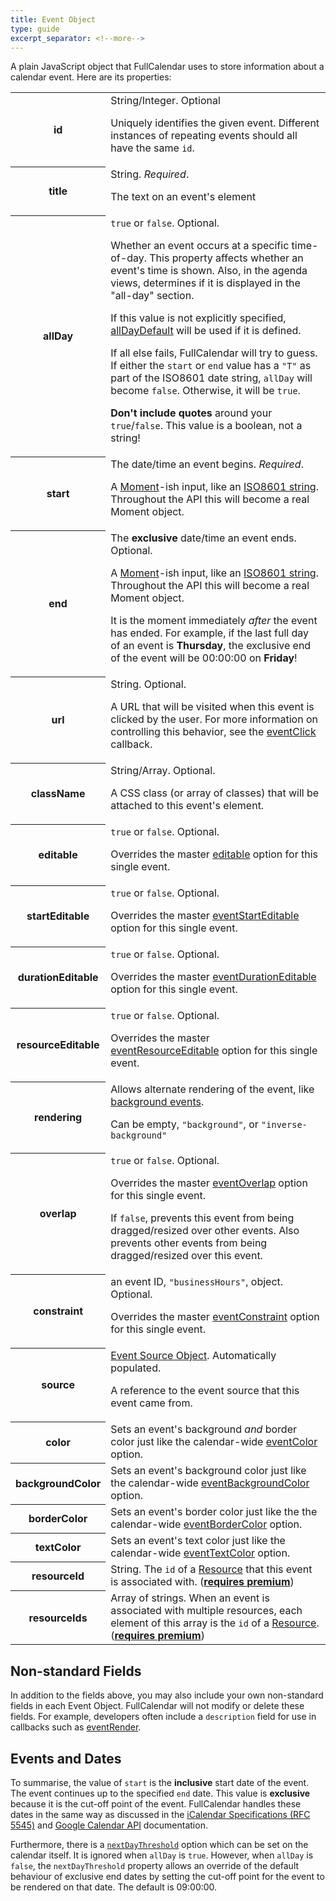 ```yaml
---
title: Event Object
type: guide
excerpt_separator: <!--more-->
---
```


A plain JavaScript object that FullCalendar uses to store information about a calendar event.<!--more--> Here are its properties:


<!-- TODO: get this out of a table! -->

<table>
<!-- ------------------- -->
<tr>
<th>
id
</th>
<td>
String/Integer. Optional

Uniquely identifies the given event. Different instances of repeating events should all have the same <code>id</code>.
</td>
</tr>
<!-- ------------------- -->
<tr>
<th>
title
</th>
<td>
String. <em>Required</em>.

The text on an event's element
</td>
</tr>
<!-- ------------------- -->
<tr>
<th>
allDay
</th>
<td>
<code>true</code> or <code>false</code>. Optional.

Whether an event occurs at a specific time-of-day. This property affects whether an event's time is shown. Also, in the agenda views, determines if it is displayed in the "all-day" section.

If this value is not explicitly specified, <a href='allDayDefault'>allDayDefault</a> will be used if it is defined.

If all else fails, FullCalendar will try to guess.
If either the <code>start</code> or <code>end</code> value has a <code>"T"</code> as part of the ISO8601
date string, <code>allDay</code> will become <code>false</code>. Otherwise, it will be <code>true</code>.

<strong>Don't include quotes</strong> around your <code>true</code>/<code>false</code>. This value is a boolean, not a string!
</td>
</tr>
<!-- ------------------- -->
<tr>
<th>
start
</th>
<td>
The date/time an event begins. <em>Required</em>.

A <a href='moment'>Moment</a>-ish input, like an <a href='http://en.wikipedia.org/wiki/ISO_8601'>ISO8601 string</a>.
Throughout the API this will become a real Moment object.
</td>
</tr>
<!-- ------------------- -->
<tr>
<th>
end
</th>
<td>
The <strong>exclusive</strong> date/time an event ends. Optional.

A <a href='moment'>Moment</a>-ish input, like an <a href='http://en.wikipedia.org/wiki/ISO_8601'>ISO8601 string</a>.
Throughout the API this will become a real Moment object.

It is the moment immediately <em>after</em> the event has ended.
For example, if the last full day of an event is <strong>Thursday</strong>, the exclusive
end of the event will be 00:00:00 on <strong>Friday</strong>!
</td>
</tr>
<!-- ------------------- -->
<tr>
<th>
url
</th>
<td>
String. Optional.

A URL that will be visited when this event is clicked by the user.
For more information on controlling this behavior, see the <a href='eventClick'>eventClick</a> callback.
</td>
</tr>
<!-- ------------------- -->
<tr>
<th>
className
</th>
<td>
String/Array. Optional.

A CSS class (or array of classes) that will be attached to this event's element.
</td>
</tr>
<!-- ------------------- -->
<tr>
<th>
editable
</th>
<td>
<code>true</code> or <code>false</code>. Optional.

Overrides the master <a href='editable'>editable</a> option for this single event.
</td>
</tr>
<!-- ------------------- -->
<tr>
<th>
startEditable
</th>
<td>
<code>true</code> or <code>false</code>. Optional.

Overrides the master <a href='eventStartEditable'>eventStartEditable</a> option for this single event.
</td>
</tr>
<!-- ------------------- -->
<tr>
<th>
durationEditable
</th>
<td>
<code>true</code> or <code>false</code>. Optional.

Overrides the master <a href='eventDurationEditable'>eventDurationEditable</a> option for this single event.
</td>
</tr>
<!-- ------------------- -->
<tr>
<th>
resourceEditable
</th>
<td>
<code>true</code> or <code>false</code>. Optional.

Overrides the master <a href='eventResourceEditable'>eventResourceEditable</a> option for this single event.
</td>
</tr>
<!-- ------------------- -->
<tr>
<th>
rendering
</th>
<td>
Allows alternate rendering of the event, like <a href='background-events'>background events</a>.

Can be empty, <code>"background"</code>, or <code>"inverse-background"</code>
</td>
</tr>
<!-- ------------------- -->
<tr>
<th>
overlap
</th>
<td>
<code>true</code> or <code>false</code>. Optional.

Overrides the master <a href='eventOverlap'>eventOverlap</a> option for this single event.

If <code>false</code>, prevents this event from being dragged/resized over other events. Also prevents other events from
being dragged/resized over this event.
</td>
</tr>
<!-- ------------------- -->
<tr>
<th>
constraint
</th>
<td>
an event ID, <code>"businessHours"</code>, object. Optional.

Overrides the master <a href='eventConstraint'>eventConstraint</a> option for this single event.
</td>
</tr>
<!-- ------------------- -->
<tr>
<th>
source
</th>
<td>
<a href='event-source-object'>Event Source Object</a>. Automatically populated.

A reference to the event source that this event came from.
</td>
</tr>
<!-- ------------------- -->
<tr>
<th>
color
</th>
<td>
Sets an event's background <em>and</em> border color just like
the calendar-wide <a href='eventColor'>eventColor</a> option.
</td>
</tr>
<!-- ------------------- -->
<tr>
<th>
backgroundColor
</th>
<td>
Sets an event's background color just like
the calendar-wide <a href='eventBackgroundColor'>eventBackgroundColor</a> option.
</td>
</tr>
<!-- ------------------- -->
<tr>
<th>
borderColor
</th>
<td>
Sets an event's border color just like the
the calendar-wide <a href='eventBorderColor'>eventBorderColor</a> option.
</td>
</tr>
<!-- ------------------- -->
<tr>
<th>
textColor
</th>
<td>
Sets an event's text color just like
the calendar-wide <a href='eventTextColor'>eventTextColor</a> option.
</td>
</tr>
<!-- ------------------- -->
<tr>
<th>
resourceId
</th>
<td>
String. The <code>id</code> of a <a href='resource-object'>Resource</a> that this event is associated with. (<strong><a href='{{ site.baseurl }}/pricing'>requires premium</a></strong>)
</td>
</tr>
<!-- ------------------- -->
<tr>
<th>
resourceIds
</th>
<td>
Array of strings. When an event is associated with multiple resources, each element of this array is the <code>id</code> of a <a href='resource-object'>Resource</a>. (<strong><a href='{{ site.baseurl }}/pricing'>requires premium</a></strong>)
</td>
</tr>
</table>


## Non-standard Fields

In addition to the fields above, you may also include your own non-standard fields in each Event Object. FullCalendar will not modify or delete these fields. For example, developers often include a `description` field for use in callbacks such as [eventRender](eventRender).

## Events and Dates

To summarise, the value of `start` is the **inclusive** start date of the event. The event continues up to the specified `end` date. This value is **exclusive** because it is the cut-off point of the event. FullCalendar handles these dates in the same way as discussed in the [iCalendar Specifications (RFC 5545)](https://icalendar.org/iCalendar-RFC-5545/3-6-1-event-component.html) and [Google Calendar API](https://developers.google.com/calendar/v3/reference/events/list) documentation.

Furthermore, there is a [`nextDayThreshold`](nextDayThreshold) option which can be set on the calendar itself. It is ignored when `allDay` is `true`. However, when `allDay` is `false`, the `nextDayThreshold` property allows an override of the default behaviour of exclusive end dates by setting the cut-off point for the event to be rendered on that date. The default is 09:00:00.
